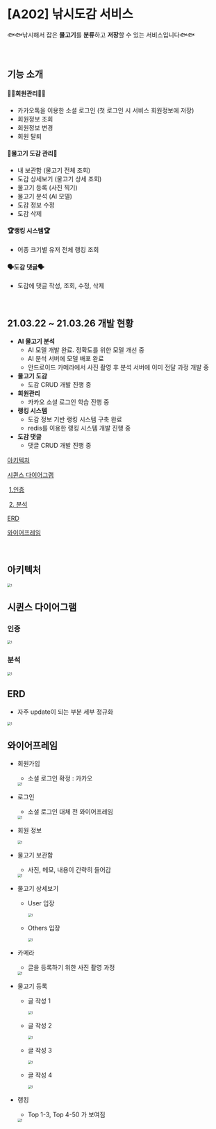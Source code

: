 # [A202] 낚시도감 서비스

🐟🐟낚시해서 잡은 **물고기**를 **분류**하고 **저장**할 수 있는 서비스입니다🐟🐟

<br>

## 기능 소개

#### 🙋‍♀️회원관리🙋‍♀️

- 카카오톡을 이용한 소셜 로그인 (첫 로그인 시 서비스 회원정보에 저장)
- 회원정보 조회
- 회원정보 변경
- 회원 탈퇴

#### 🐠물고기 도감 관리🐠

- 내 보관함 (물고기 전체 조회)
- 도감 상세보기 (물고기 상세 조회)
- 물고기 등록 (사진 찍기)
- 물고기 분석 (AI 모델)
- 도감 정보 수정
- 도감 삭제

#### 🏆랭킹 시스템🏆

- 어종 크기별 유저 전체 랭킹 조회

#### 🗣도감 댓글🗣

- 도감에 댓글 작성, 조회, 수정, 삭제

<br>

## 21.03.22 ~ 21.03.26 개발 현황

- **AI 물고기 분석**
  - AI 모델 개발 완료. 정확도를 위한 모델 개선 중
  - AI 분석 서버에 모델 배포 완료
  - 안드로이드 카메라에서 사진 촬영 후 분석 서버에 이미 전달 과정 개발 중
- **물고기 도감**
  - 도감 CRUD 개발 진행 중
- **회원관리**
  - 카카오 소셜 로그인 학습 진행 중
- **랭킹 시스템**
  - 도감 정보 기반 랭킹 시스템 구축 완료
  - redis를 이용한 랭킹 시스템 개발 진행 중
- **도감 댓글**
  - 댓글 CRUD 개발 진행 중



[아키텍처](#아키텍처)

[시퀸스 다이어그램](#시퀀스-다이어그램)

​	[1.인증](#인증)

​	[2. 분석](#분석)

[ERD](#ERD)

[와이어프레임](#와이어프레임)



<br>



## 아키텍처

<img src="./resources/architecture.jpg" alt="1" style="zoom:50%;" />

## 시퀸스 다이어그램

### 인증

<img src="./resources/Sequence diagram certification.jpg" alt="1" style="zoom:50%;" />

### 분석



<img src="./resources/Sequence diagram analysis.jpg" alt="1" style="zoom:50%;" />

## ERD

- 자주 update이 되는 부분 세부 정규화

<img src="./resources/ERD.jpg" alt="1" style="zoom:50%;" />



## 와이어프레임

- 회원가입 

  - 소셜 로그인 확정 : 카카오

  <img src="./resources/WireFrame - User-Signup.jpg" alt="1" style="zoom:50%;" />

- 로그인 

  - 소셜 로그인 대체 전 와이어프레임

  <img src="./resources/WireFrame - User-login.jpg" alt="1" style="zoom:50%;" />

- 회원 정보

  <img src="./resources/WireFrame - userinfo.jpg" alt="1" style="zoom:50%;" />

- 물고기 보관함

  - 사진, 메모, 내용이 간략히 들어감

  <img src="./resources/WireFrame - Collection_Fish tank.jpg" alt="1" style="zoom:50%;" />

- 물고기 상세보기

  - User 입장

    <img src="./resources/WireFrame - Collection-Collection_User.jpg" alt="1" style="zoom:50%;" />

  - Others 입장 

    <img src="./resources/WireFrame - Collection-Collection_Others.jpg" alt="1" style="zoom:50%;" />

- 카메라

  - 글을 등록하기 위한 사진 촬영 과정

  <img src="./resources/WireFrame-Camera.jpg" alt="1" style="zoom:50%;" />

- 물고기 등록

  - 글 작성 1

    <img src="./resources/WireFrame-Writing 1.jpg" alt="1" style="zoom:50%;" />

  - 글 작성 2

    <img src="./resources/WireFrame-Writing 2.jpg" alt="1" style="zoom:50%;" />

  - 글 작성 3

    <img src="./resources/WireFrame-Writing 3.jpg" alt="1" style="zoom:50%;" />

  - 글 작성 4

    <img src="./resources/WireFrame-Writing 4.jpg" alt="1" style="zoom:50%;" />

- 랭킹

  - Top 1-3, Top 4-50 가 보여짐

  <img src="./resources/WireFrame - Ranking-Rank.jpg" alt="1" style="zoom:50%;" />

